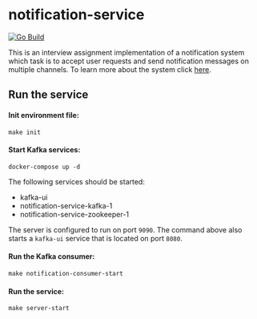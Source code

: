 # notification-service

[![Go Build](https://github.com/dragonator/notification-service/actions/workflows/go.yml/badge.svg)](https://github.com/dragonator/notification-service/actions/workflows/go.yml)

This is an interview assignment implementation of a notification system which task is to accept user requests and send notification messages on multiple channels. To learn more about the system click [here](/docs/ABOUT.md).

## Run the service

#### Init environment file:

    make init

#### Start Kafka services:

    docker-compose up -d

The following services should be started:
* kafka-ui
* notification-service-kafka-1
* notification-service-zookeeper-1

The server is configured to run on port `9090`.
The command above also starts a `kafka-ui` service that is located on port `8080`.

#### Run the Kafka consumer:

    make notification-consumer-start

#### Run the service:

    make server-start

